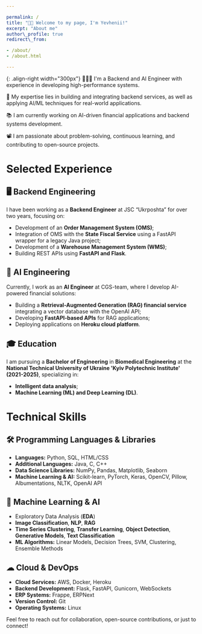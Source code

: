 ```yaml
---

permalink: /
title: "👋🏼 Welcome to my page, I'm Yevhenii!"
excerpt: "About me"
author\_profile: true
redirect\_from:

- /about/
- /about.html

---
```


{: .align-right width="300px"}
👨🏻‍💻 I'm a Backend and AI Engineer with experience in developing high-performance systems.

🔬 My expertise lies in building and integrating backend services, as well as applying AI/ML techniques for real-world applications.

📚 I am currently working on AI-driven financial applications and backend systems development.

📽️ I am passionate about problem-solving, continuous learning, and contributing to open-source projects.

# Selected Experience

## 🖥 Backend Engineering

I have been working as a **Backend Engineer** at JSC “Ukrposhta” for over two years, focusing on:

- Development of an **Order Management System (OMS)**;
- Integration of OMS with the **State Fiscal Service** using a FastAPI wrapper for a legacy Java project;
- Development of a **Warehouse Management System (WMS)**;
- Building REST APIs using **FastAPI and Flask**.

## 🤖 AI Engineering

Currently, I work as an **AI Engineer** at CGS-team, where I develop AI-powered financial solutions:

- Building a **Retrieval-Augmented Generation (RAG) financial service** integrating a vector database with the OpenAI API;
- Developing **FastAPI-based APIs** for RAG applications;
- Deploying applications on **Heroku cloud platform**.

## 🎓 Education

I am pursuing a **Bachelor of Engineering** in **Biomedical Engineering** at the **National Technical University of Ukraine 'Kyiv Polytechnic Institute' (2021-2025)**, specializing in:

- **Intelligent data analysis**;
- **Machine Learning (ML) and Deep Learning (DL)**.

# Technical Skills

## 🛠 Programming Languages & Libraries

- **Languages:** Python, SQL, HTML/CSS
- **Additional Languages:** Java, C, C++
- **Data Science Libraries:** NumPy, Pandas, Matplotlib, Seaborn
- **Machine Learning & AI:** Scikit-learn, PyTorch, Keras, OpenCV, Pillow, Albumentations, NLTK, OpenAI API

## 🤖 Machine Learning & AI

- Exploratory Data Analysis (**EDA**)
- **Image Classification**, **NLP**, **RAG**
- **Time Series Clustering**, **Transfer Learning**, **Object Detection**, **Generative Models**, **Text Classification**
- **ML Algorithms:** Linear Models, Decision Trees, SVM, Clustering, Ensemble Methods

## ☁ Cloud & DevOps

- **Cloud Services:** AWS, Docker, Heroku
- **Backend Development:** Flask, FastAPI, Gunicorn, WebSockets
- **ERP Systems:** Frappe, ERPNext
- **Version Control:** Git
- **Operating Systems:** Linux

Feel free to reach out for collaboration, open-source contributions, or just to connect!









